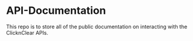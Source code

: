 # API-Documentation
This repo is to store all of the public documentation on interacting with the ClicknClear APIs.
